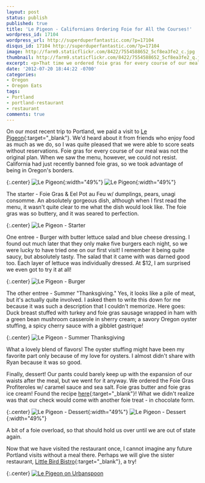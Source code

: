 ```yaml
---
layout: post
status: publish
published: true
title: 'Le Pigeon - Californians Ordering Foie for All the Courses!'
wordpress_id: 17104
wordpress_url: http://superduperfantastic.com/?p=17104
disqus_id: 17104 http://superduperfantastic.com/?p=17104
image: http://farm9.staticflickr.com/8422/7554588652_5cf8ea3fe2_c.jpg
thumbnail: http://farm9.staticflickr.com/8422/7554588652_5cf8ea3fe2_q.jpg
excerpt: <p>That time we ordered foie gras for every course of our meal.</p>
date: '2012-07-20 18:44:22 -0700'
categories:
- Oregon
- Oregon Eats
tags:
- Portland
- portland-restaurant
- restaurant
comments: true
---
```

On our most recent trip to Portland, we paid a visit to [Le Pigeon](http://lepigeon.com/){:target="_blank"}. We'd heard about it from friends who enjoy food as much as we do, so I was quite pleased that we were able to score seats without reservations. Foie gras for every course of our meal was not the original plan. When we saw the menu, however, we could not resist. California had just recently banned foie gras, so we took advantage of being in Oregon's borders.

{:.center}
![Le Pigeon](http://farm9.staticflickr.com/8006/7554584428_0affeace68.jpg){:width="49%"} ![Le Pigeon](http://farm9.staticflickr.com/8022/7554583912_6b1bc6fa4e.jpg){:width="49%"}

The starter - Foie Gras & Eel Pot au Feu w/ dumplings, pears, unagi consomme. An absolutely gorgeous dish, although when I first read the menu, it wasn't quite clear to me what the dish would look like. The foie gras was so buttery, and it was seared to perfection.

{:.center}
![Le Pigeon - Starter](http://farm9.staticflickr.com/8422/7554588652_5cf8ea3fe2_c.jpg)

One entree - Burger with butter lettuce salad and blue cheese dressing. I found out much later that they only make five burgers each night, so we were lucky to have tried one on our first visit! I remember it being quite saucy, but absolutely tasty. The salad that it came with was darned good too. Each layer of lettuce was individually dressed. At $12, I am surprised we even got to try it at all!

{:.center}
![Le Pigeon - Burger](http://farm9.staticflickr.com/8141/7554590364_c178577d88_c.jpg)

The other entree - Summer "Thanksgiving." Yes, it looks like a pile of meat, but it's actually quite involved. I asked them to write this down for me because it was such a description that I couldn't memorize. Here goes: Duck breast stuffed with turkey and foie gras sausage wrapped in ham with a green bean mushroom casserole in sherry cream; a savory Oregon oyster stuffing, a spicy cherry sauce with a gibblet gastrique!

{:.center}
![Le Pigeon - Summer Thanksgiving](http://farm8.staticflickr.com/7247/7554591792_c97fef310d_c.jpg)

What a lovely blend of flavors! The oyster stuffing might have been my favorite part only because of my love for oysters. I almost didn't share with Ryan because it was so good.

Finally, dessert! Our pants could barely keep up with the expansion of our waists after the meal, but we went for it anyway. We ordered the Foie Gras Profiteroles w/ caramel sauce and sea salt. Foie gras butter and foie gras ice cream! Found the recipe [here](http://starchefs.com/cook/recipe/gabriel-rucker/foie-gras-profiteroles-caramel-sauce-and-sea-salt){:target="_blank"}! What we didn't realize was that our check would come with another foie treat - in chocolate form.

{:.center}
![Le Pigeon - Dessert](http://farm9.staticflickr.com/8158/7554593180_180faea733.jpg){:width="49%"} ![Le Pigeon - Dessert](http://farm8.staticflickr.com/7119/7554594226_76cd4b5a5f.jpg){:width="49%"}

A bit of a foie overload, so that should hold us over until we are out of state again.

Now that we have visited the restaurant once, I cannot imagine any future Portland visits without a meal there. Perhaps we will give the sister restaurant, [Little Bird Bistro](http://littlebirdbistro.com/ "Little Bird Bistro"){:target="_blank"}, a try!

{:.center}
[![Le Pigeon on Urbanspoon](http://www.urbanspoon.com/b/link/282038/biglink.gif)](http://www.urbanspoon.com/r/24/282038/restaurant/Kerns/Le-Pigeon-Portland)